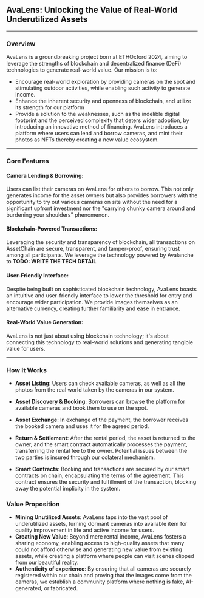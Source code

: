 ## AvaLens: Unlocking the Value of Real-World Underutilized Assets

---
### Overview

AvaLens is a groundbreaking project born at ETHOxford 2024, aiming to leverage the strengths of blockchain and decentralized finance (DeFi) technologies to generate real-world value. Our mission is to:
- Encourage real-world exploration by providing cameras on the spot and stimulating outdoor activities, while enabling such activity to generate income.
- Enhance the inherent security and openness of blockchain, and utilize its strength for our platform  
- Provide a solution to the weaknesses, such as the indelible digital footprint and the perceived complexity that deters wider adoption, by introducing an innovative method of financing. AvaLens introduces a platform where users can lend and borrow cameras, and mint their photos as NFTs thereby creating a new value ecosystem.
---
### Core Features

#### **Camera Lending & Borrowing**: 
Users can list their cameras on AvaLens for others to borrow. This not only generates income for the asset owners but also provides borrowers with the opportunity to try out various cameras on site without the need for a significant upfront investment nor the "carrying chunky camera around and burdening your shoulders" phenomenon.

#### Blockchain-Powered Transactions: 
Leveraging the security and transparency of blockchain, all transactions on AssetChain are secure, transparent, and tamper-proof, ensuring trust among all participants. We leverage the technology powered by Avalanche to **TODO: WRITE THE TECH DETAIL**

#### User-Friendly Interface: 
Despite being built on sophisticated blockchain technology, AvaLens boasts an intuitive and user-friendly interface to lower the threshold for entry and encourage wider participation. We provide images themselves as an alternative currency, creating further familiarity and ease in entrance.

#### Real-World Value Generation: 
AvaLens is not just about using blockchain technology; it's about connecting this technology to real-world solutions and generating tangible value for users.

---
### How It Works

- **Asset Listing**: Users can check available cameras, as well as all the photos from the real world taken by the cameras in our system.

- **Asset Discovery & Booking**: Borrowers can browse the platform for available cameras and book them to use on the spot.
- **Asset Exchange**: In exchange of the payment, the borrower receives the booked camera and uses it for the agreed period.

- **Return & Settlement**: After the rental period, the asset is returned to the owner, and the smart contract automatically processes the payment, transferring the rental fee to the owner. Potential issues between the two parties is insured through our colateral mechanism.

- **Smart Contracts**: Booking and transactions are secured by our smart contracts on chain, encapsulating the terms of the agreement. This contract ensures the security and fulfillment of the transaction, blocking away the potential implicity in the system.

### Value Proposition

- **Mining Unutilized Assets**: AvaLens taps into the vast pool of underutilized assets, turning dormant cameras into available item for quality improvement in life and active income for users.
- **Creating New Value**: Beyond mere rental income, AvaLens fosters a sharing economy, enabling access to high-quality assets that many could not afford otherwise and generating new value from existing assets, while creating a platform where people can visit scenes clipped from our beautiful reality.
- **Authenticity of experience**: By ensuring that all cameras are securely registered within our chain and proving that the images come from the cameras, we establish a community platform where nothing is fake, AI-generated, or fabricated.

